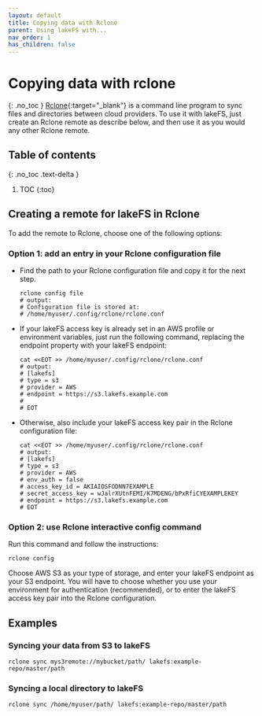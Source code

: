 ```yaml
---
layout: default
title: Copying data with Rclone
parent: Using lakeFS with...
nav_order: 1
has_children: false
---
```

# Copying data with rclone
{: .no_toc }
[Rclone](https://rclone.org/){:target="_blank"} is a command line program to sync files and directories between cloud providers.
To use it with lakeFS, just create an Rclone remote as describe below, and then use it as you would any other Rclone remote.                                                                                                  

## Table of contents
{: .no_toc .text-delta }

1. TOC
{:toc}
## Creating a remote for lakeFS in Rclone
To add the remote to Rclone, choose one of the following options:
### Option 1: add an entry in your Rclone configuration file
*   Find the path to your Rclone configuration file and copy it for the next step.
    
    ```shell
    rclone config file
    # output:
    # Configuration file is stored at:
    # /home/myuser/.config/rclone/rclone.conf
    ```
    
*   If your lakeFS access key is already set in an AWS profile or environment variables, just run the following command, replacing the endpoint property with your lakeFS endpoint:

    ```shell
    cat <<EOT >> /home/myuser/.config/rclone/rclone.conf
    # output:
    # [lakefs]
    # type = s3
    # provider = AWS
    # endpoint = https://s3.lakefs.example.com
    #
    # EOT
    ```

*   Otherwise, also include your lakeFS access key pair in the Rclone configuration file:

    ```shell
    cat <<EOT >> /home/myuser/.config/rclone/rclone.conf
    # output:
    # [lakefs]
    # type = s3
    # provider = AWS
    # env_auth = false
    # access_key_id = AKIAIOSFODNN7EXAMPLE
    # secret_access_key = wJalrXUtnFEMI/K7MDENG/bPxRfiCYEXAMPLEKEY
    # endpoint = https://s3.lakefs.example.com
    # EOT
    ```

### Option 2: use Rclone interactive config command

Run this command and follow the instructions:
```shell
rclone config
```
Choose AWS S3 as your type of storage, and enter your lakeFS endpoint as your S3 endpoint.
You will have to choose whether you use your environment for authentication (recommended),
or to enter the lakeFS access key pair into the Rclone configuration.

## Examples

### Syncing your data from S3 to lakeFS

```shell
rclone sync mys3remote://mybucket/path/ lakefs:example-repo/master/path
```

### Syncing a local directory to lakeFS

```shell
rclone sync /home/myuser/path/ lakefs:example-repo/master/path
```
